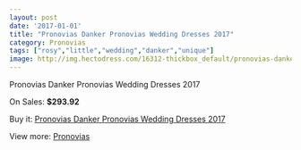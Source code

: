 ```yaml
---
layout: post
date: '2017-01-01'
title: "Pronovias Danker Pronovias Wedding Dresses 2017"
category: Pronovias
tags: ["rosy","little","wedding","danker","unique"]
image: http://img.hectodress.com/16312-thickbox_default/pronovias-danker-pronovias-wedding-dresses-2013.jpg
---
```

Pronovias Danker Pronovias Wedding Dresses 2017

On Sales: **$293.92**
<a href="https://www.hectodress.com/pronovias/7913-pronovias-danker-pronovias-wedding-dresses-2013.html"><amp-img layout="responsive" width="600" height="600" src="//img.hectodress.com/16312-thickbox_default/pronovias-danker-pronovias-wedding-dresses-2013.jpg" alt="Pronovias Danker Pronovias Wedding Dresses 2017 0" /></a>
<a href="https://www.hectodress.com/pronovias/7913-pronovias-danker-pronovias-wedding-dresses-2013.html"><amp-img layout="responsive" width="600" height="600" src="//img.hectodress.com/16315-thickbox_default/pronovias-danker-pronovias-wedding-dresses-2013.jpg" alt="Pronovias Danker Pronovias Wedding Dresses 2017 1" /></a>
<a href="https://www.hectodress.com/pronovias/7913-pronovias-danker-pronovias-wedding-dresses-2013.html"><amp-img layout="responsive" width="600" height="600" src="//img.hectodress.com/16314-thickbox_default/pronovias-danker-pronovias-wedding-dresses-2013.jpg" alt="Pronovias Danker Pronovias Wedding Dresses 2017 2" /></a>
<a href="https://www.hectodress.com/pronovias/7913-pronovias-danker-pronovias-wedding-dresses-2013.html"><amp-img layout="responsive" width="600" height="600" src="//img.hectodress.com/16313-thickbox_default/pronovias-danker-pronovias-wedding-dresses-2013.jpg" alt="Pronovias Danker Pronovias Wedding Dresses 2017 3" /></a>

Buy it: [Pronovias Danker Pronovias Wedding Dresses 2017](https://www.hectodress.com/pronovias/7913-pronovias-danker-pronovias-wedding-dresses-2013.html "Pronovias Danker Pronovias Wedding Dresses 2017")

View more: [Pronovias](https://www.hectodress.com/139-pronovias "Pronovias")